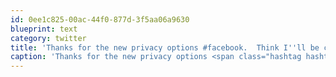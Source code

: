 ```yaml
---
id: 0ee1c825-00ac-44f0-877d-3f5aa06a9630
blueprint: text
category: twitter
title: 'Thanks for the new privacy options #facebook.  Think I''ll be choosing the "Close facebook account''" one'
caption: 'Thanks for the new privacy options <span class="hashtag hashtag_local">#<a href="http://tweettemp.darylchymko.ca/?tag=facebook">facebook</a>.  Think I''ll be choosing the "Close facebook account''" one'
---
```

